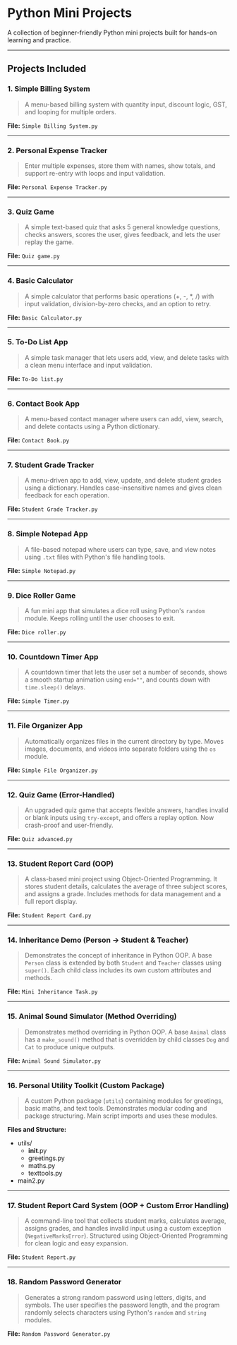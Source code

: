 # Python Mini Projects

A collection of beginner-friendly Python mini projects built for hands-on learning and practice.

---

## Projects Included

### 1. Simple Billing System
> A menu-based billing system with quantity input, discount logic, GST, and looping for multiple orders.

**File:** `Simple Billing System.py`

---

### 2. Personal Expense Tracker
> Enter multiple expenses, store them with names, show totals, and support re-entry with loops and input validation.

**File:** `Personal Expense Tracker.py`

---

### 3. Quiz Game
> A simple text-based quiz that asks 5 general knowledge questions, checks answers, scores the user, gives feedback, and lets the user replay the game.

**File:** `Quiz game.py`

---

### 4. Basic Calculator
> A simple calculator that performs basic operations (+, -, *, /) with input validation, division-by-zero checks, and an option to retry.

**File:** `Basic Calculator.py`

---

### 5. To-Do List App
> A simple task manager that lets users add, view, and delete tasks with a clean menu interface and input validation.

**File:** `To-Do list.py`

---

### 6. Contact Book App
> A menu-based contact manager where users can add, view, search, and delete contacts using a Python dictionary.

**File:** `Contact Book.py`

---

### 7. Student Grade Tracker
> A menu-driven app to add, view, update, and delete student grades using a dictionary. Handles case-insensitive names and gives clean feedback for each operation.

**File:** `Student Grade Tracker.py`

---

### 8. Simple Notepad App
> A file-based notepad where users can type, save, and view notes using `.txt` files with Python's file handling tools.

**File:** `Simple Notepad.py`

---

### 9. Dice Roller Game
> A fun mini app that simulates a dice roll using Python's `random` module. Keeps rolling until the user chooses to exit.

**File:** `Dice roller.py`

---

### 10. Countdown Timer App
> A countdown timer that lets the user set a number of seconds, shows a smooth startup animation using `end=""`, and counts down with `time.sleep()` delays.

**File:** `Simple Timer.py`

---

### 11. File Organizer App
> Automatically organizes files in the current directory by type. Moves images, documents, and videos into separate folders using the `os` module.

**File:** `Simple File Organizer.py`

---

### 12. Quiz Game (Error-Handled)
> An upgraded quiz game that accepts flexible answers, handles invalid or blank inputs using `try-except`, and offers a replay option. Now crash-proof and user-friendly.

**File:** `Quiz advanced.py`

---

### 13. Student Report Card (OOP)
> A class-based mini project using Object-Oriented Programming. It stores student details, calculates the average of three subject scores, and assigns a grade. Includes methods for data management and a full report display.

**File:** `Student Report Card.py`

---

### 14. Inheritance Demo (Person → Student & Teacher)
> Demonstrates the concept of inheritance in Python OOP. A base `Person` class is extended by both `Student` and `Teacher` classes using `super()`. Each child class includes its own custom attributes and methods.

**File:** `Mini Inheritance Task.py`

---

### 15. Animal Sound Simulator (Method Overriding)
> Demonstrates method overriding in Python OOP. A base `Animal` class has a `make_sound()` method that is overridden by child classes `Dog` and `Cat` to produce unique outputs.

**File:** `Animal Sound Simulator.py`

---

### 16. Personal Utility Toolkit (Custom Package)
> A custom Python package (`utils`) containing modules for greetings, basic maths, and text tools. Demonstrates modular coding and package structuring. Main script imports and uses these modules.

**Files and Structure:**
- utils/
  - __init__.py
  - greetings.py
  - maths.py
  - texttools.py
- main2.py

---

### 17. Student Report Card System (OOP + Custom Error Handling)
> A command-line tool that collects student marks, calculates average, assigns grades, and handles invalid input using a custom exception (`NegativeMarksError`). Structured using Object-Oriented Programming for clean logic and easy expansion.

**File:** `Student Report.py`

---

### 18. Random Password Generator
> Generates a strong random password using letters, digits, and symbols. The user specifies the password length, and the program randomly selects characters using Python's `random` and `string` modules.

**File:** `Random Password Generator.py`
